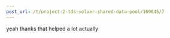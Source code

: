 ```yaml
---
post_url: /t/project-2-tds-solver-shared-data-pool/169045/7
---
```

yeah thanks that helped a lot actually